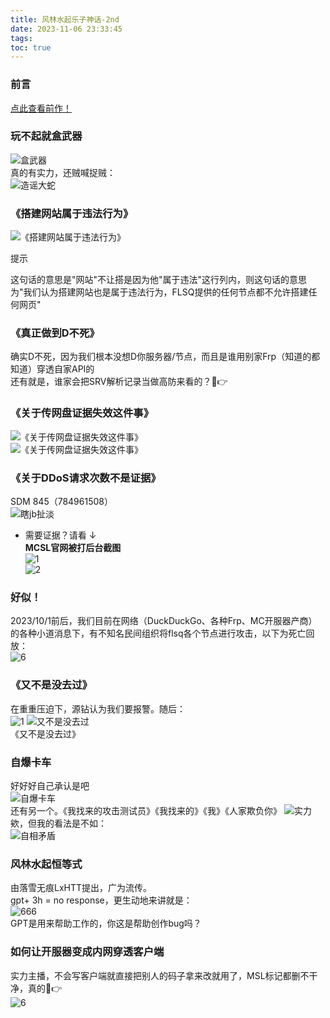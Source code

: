 ```yaml
---
title: 风林水起乐子神话-2nd
date: 2023-11-06 23:33:45
tags:
toc: true
---
```


### 前言
[点此查看前作！](https://mcsl.com.cn/fuckFLSQ)

### 玩不起就盒武器  
![盒武器](https://img.fastmirror.net/s/2023/11/07/6549d12d6deee.png)  
真的有实力，还贼喊捉贼：  
![造谣大蛇](https://img.fastmirror.net/s/2023/11/07/6549d1a85ae21.png)  

### 《搭建网站属于违法行为》  
![《搭建网站属于违法行为》](https://img.fastmirror.net/s/2023/11/06/6549079dcd4ac.png)  
<div class="custom-block tip">
  <p class="custom-block-title">提示</p>
  <p class="custom-block-text">这句话的意思是"网站"不让搭是因为他"属于违法"这行列内，则这句话的意思为"我们认为搭建网站也是属于违法行为，FLSQ提供的任何节点都不允许搭建任何网页"</p>
</div>

### 《真正做到D不死》  
确实D不死，因为我们根本没想D你服务器/节点，而且是谁用别家Frp（知道的都知道）穿透自家API的  
还有就是，谁家会把SRV解析记录当做高防来看的？🤣👉

### 《关于传网盘证据失效这件事》  
![《关于传网盘证据失效这件事》](https://img.fastmirror.net/s/2023/11/06/6549083724dcb.png)  
![《关于传网盘证据失效这件事》](https://img.fastmirror.net/s/2023/11/07/6549cca1955b8.png)  

### 《关于DDoS请求次数不是证据》  
SDM 845（784961508）  
![瞎jb扯淡](https://img.fastmirror.net/s/2023/11/06/65490b7b71be0.png)  
 - 需要证据？请看 ↓  
**MCSL官网被打后台截图**  
![1](https://img.fastmirror.net/s/2023/11/06/654908bfe265a.png)  
![2](https://img.fastmirror.net/s/2023/11/06/654908d5cfa71.png)  

### 好似！  
2023/10/1前后，我们目前在网络（DuckDuckGo、各种Frp、MC开服器产商）的各种小道消息下，有不知名民间组织将flsq各个节点进行攻击，以下为死亡回放：  
![6](https://img.fastmirror.net/s/2023/11/06/654909387e0da.png)  

### 《又不是没去过》  
在重重压迫下，源钻认为我们要报警。随后：  
![1](https://img.fastmirror.net/s/2023/11/06/65490a55b0987.png)
![又不是没去过](https://img.fastmirror.net/s/2023/11/06/65490a6726d96.png)  
《又不是没去过》

### 自爆卡车  
好好好自己承认是吧  
![自爆卡车](https://img.fastmirror.net/s/2023/11/06/65490a96d51b9.png)  
还有另一个。《我找来的攻击测试员》《我找来的》《我》《人家欺负你》
![实力](https://img.fastmirror.net/s/2023/11/06/65490cca6697e.jpg)  
欸，但我的看法是不如：  
![自相矛盾](https://img.fastmirror.net/s/2023/09/23/650ead1486051.png)  

### 风林水起恒等式  
由落雪无痕LxHTT提出，广为流传。  
gpt+ 3h = no response，更生动地来讲就是：  
![666](https://img.fastmirror.net/s/2023/11/06/65490b0d2a8b0.png)  
GPT是用来帮助工作的，你这是帮助创作bug吗？

### 如何让开服器变成内网穿透客户端  
实力主播，不会写客户端就直接把别人的码子拿来改就用了，MSL标记都删不干净，真的🤣👉  
![6](https://img.fastmirror.net/s/2023/11/07/6549d279c0888.png)
